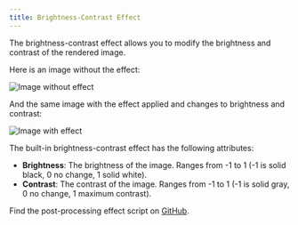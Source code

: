 ```yaml
---
title: Brightness-Contrast Effect
---
```


The brightness-contrast effect allows you to modify the brightness and contrast of the rendered image.

Here is an image without the effect:

![Image without effect](/img/user-manual/graphics/posteffects/without-effects.png)

And the same image with the effect applied and changes to brightness and contrast:

![Image with effect](/img/user-manual/graphics/posteffects/with-brightness-contrast.png)

The built-in brightness-contrast effect has the following attributes:

* **Brightness**: The brightness of the image. Ranges from -1 to 1 (-1 is solid black, 0 no change, 1 solid white).
* **Contrast**: The contrast of the image. Ranges from -1 to 1 (-1 is solid gray, 0 no change, 1 maximum contrast).

Find the post-processing effect script on [GitHub][3].

[3]: https://github.com/playcanvas/engine/blob/main/scripts/posteffects/posteffect-brightnesscontrast.js
